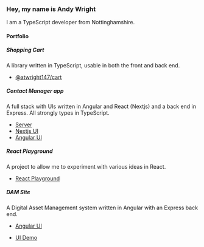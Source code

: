 ### Hey, my name is Andy Wright

I am a TypeScript developer from Nottinghamshire.

#### Portfolio

##### Shopping Cart

A library written in TypeScript, usable in both the front and back end.

- [@atwright147/cart](https://github.com/atwright147/cart)

##### Contact Manager app

A full stack with UIs written in Angular and React (Nextjs) and a back end in Express. All strongly types in TypeScript.

  - [Server](https://github.com/atwright147/contacts-server)
  - [Nextjs UI](https://github.com/atwright147/contacts-ui-nextjs)
  - [Angular UI](https://github.com/atwright147/contacts-ui-angular)

##### React Playground

A project to allow me to experiment with various ideas in React.

- [React Playground](https://github.com/atwright147/react-playground)

##### DAM Site

A Digital Asset Management system written in Angular with an Express back end.

- [Angular UI](https://github.com/atwright147/dam-site-ui-angular)

- [UI Demo](https://www.youtube.com/watch?v=gFwVGKbKIvU)

<!--
**atwright147/atwright147** is a ✨ _special_ ✨ repository because its `README.md` (this file) appears on your GitHub profile.

Here are some ideas to get you started:

- 🔭 I’m currently working on ...
- 🌱 I’m currently learning ...
- 👯 I’m looking to collaborate on ...
- 🤔 I’m looking for help with ...
- 💬 Ask me about ...
- 📫 How to reach me: ...
- 😄 Pronouns: ...
- ⚡ Fun fact: ...
-->
